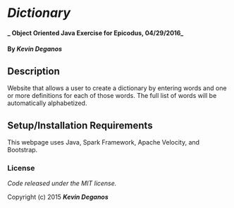 # _Dictionary_

#### _ Object Oriented Java Exercise for Epicodus, 04/29/2016_

#### By _**Kevin Deganos**_

## Description

Website that allows a user to create a dictionary by entering words and one or more definitions for each of those words. The full list of words will be automatically alphabetized.

## Setup/Installation Requirements

This webpage uses Java, Spark Framework, Apache Velocity, and Bootstrap.

### License

*Code released under the MIT license.*

Copyright (c) 2015 **_Kevin Deganos_**
